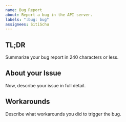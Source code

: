 ```yaml
---
name: Bug Report
about: Report a bug in the API server.
labels: ":bug: bug"
assignees: SitiSchu
---
```

## TL;DR
Summarize your bug report in 240 characters or less.

## About your Issue
Now, describe your issue in full detail.

## Workarounds
Describe what workarounds you did to trigger the bug.
